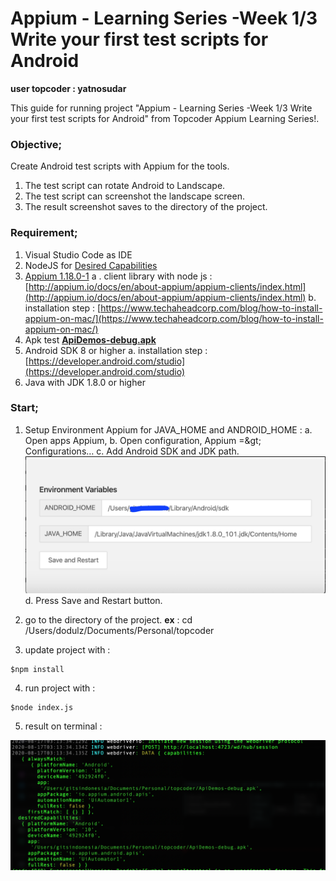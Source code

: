 # Appium - Learning Series -Week 1/3 Write your first test scripts for Android

**user topcoder : yatnosudar**

This guide for running project &quot;Appium - Learning Series -Week 1/3 Write your first test scripts for Android&quot; from Topcoder Appium Learning Series!.

### Objective;

Create Android test scripts with Appium for the tools.

1. The test script can rotate Android to Landscape.
2. The test script can screenshot the landscape screen.
3. The result screenshot saves to the directory of the project.

### Requirement;

1. Visual Studio Code as IDE
2. NodeJS for [Desired Capabilities](http://appium.io/docs/en/writing-running-appium/caps/)
3. [Appium 1.18.0-1](https://github.com/appium/appium-desktop/releases/tag/v1.18.0-1)
  a . client library with node js : [http://appium.io/docs/en/about-appium/appium-clients/index.html](http://appium.io/docs/en/about-appium/appium-clients/index.html)
  b. installation step :
[https://www.techaheadcorp.com/blog/how-to-install-appium-on-mac/](https://www.techaheadcorp.com/blog/how-to-install-appium-on-mac/)
4. Apk test [**ApiDemos-debug.apk**](https://github.com/appium/appium/blob/master/sample-code/apps/ApiDemos-debug.apk)
5. Android SDK 8 or higher
  a. installation step : [https://developer.android.com/studio](https://developer.android.com/studio)
6. Java with JDK 1.8.0 or higher

### Start;

1. Setup Environment Appium for JAVA\_HOME and ANDROID\_HOME :
  a. Open apps Appium,
  b. Open configuration, Appium =\&gt; Configurations…
  c. Add Android SDK and JDK path.
 ![](readme/config.png)
  d. Press Save and Restart button.

2. go to the directory of the project. **ex** : cd /Users/dodulz/Documents/Personal/topcoder
3. update project with :
```
$npm install
```

4. run project with :
```
$node index.js
```

5. result on terminal :

 ![](readme/result.png)